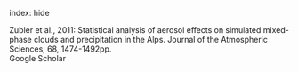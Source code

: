 index: hide

<div class="Citation">

  <div class="Citation-body">
    <div class="Citation-text">Zubler et al., 2011: Statistical analysis of aerosol effects on simulated mixed-phase clouds and precipitation in the Alps. <span class="Article-journal">Journal of the Atmospheric Sciences, </span><span class="Article-volume">68, </span>1474-1492pp.</div>
    <div class="Citation-links">
      <div class="CitationLink" data-href="https://scholar.google.com/scholar?q=Statistical+analysis+of+aerosol+effects+on+simulated+mixed-phase+clouds+and+precipitation+in+the+Alps">
        <div class="CitationLink-icon CitationLink-Scholar"></div>
        <div class="CitationLink-text">Google Scholar</div>
      </div>
    </div>
  </div>
</div>


<div class="Citation-copy">

</div>